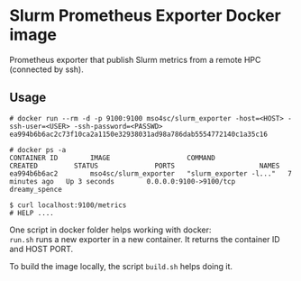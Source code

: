# Slurm Prometheus Exporter Docker image

Prometheus exporter that publish Slurm metrics from a remote HPC (connected by ssh).  

## Usage

```
# docker run --rm -d -p 9100:9100 mso4sc/slurm_exporter -host=<HOST> -ssh-user=<USER> -ssh-password=<PASSWD>
ea994b6b6ac2c73f10ca2a1150e32938031ad98a786dab5554772140c1a35c16

# docker ps -a
CONTAINER ID        IMAGE                   COMMAND                  CREATED         STATUS              PORTS                     NAMES
ea994b6b6ac2        mso4sc/slurm_exporter   "slurm_exporter -l..."   7 minutes ago   Up 3 seconds        0.0.0.0:9100->9100/tcp   dreamy_spence

$ curl localhost:9100/metrics
# HELP ....
```

One script in docker folder helps working with docker:  
`run.sh` runs a new exporter in a new container. It returns the container ID and HOST PORT.

To build the image locally, the script `build.sh` helps doing it.
